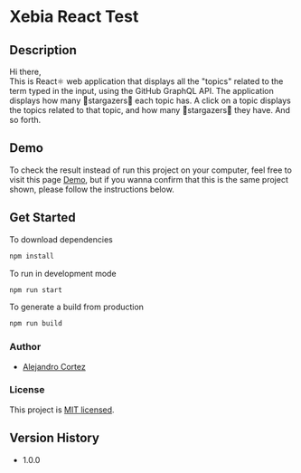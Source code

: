 # Xebia React Test

## Description

Hi there,  
This is React⚛️ web application that displays all the "topics" related to the term typed in the input, using the GitHub GraphQL API. The application displays how many 🌟stargazers🌟  each topic has. A click on a topic displays the topics related to that topic, and how many 🌟stargazers🌟 they have. And so forth.

## Demo
To check the result instead of run this project on your computer, feel free to visit this page [Demo](https://xebia-react-test.netlify.app/), but if you wanna confirm that this is the same project shown, please follow the instructions below.  
 
## Get Started

To download dependencies

```sh
npm install
```

To run in development mode

```sh
npm run start
```

To generate a build from production
```sh
npm run build
```

### Author
* [Alejandro Cortez](https://www.linkedin.com/in/alejandro-cortez/)  

### License

This project is [MIT licensed](./LICENSE).

## Version History

* 1.0.0


